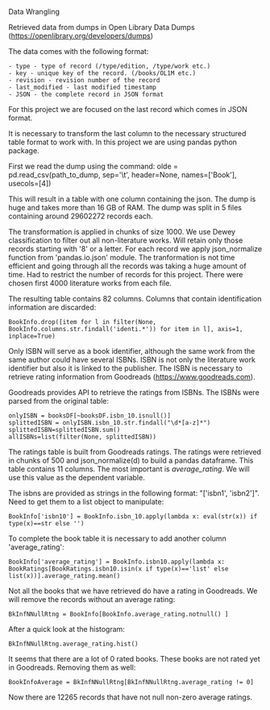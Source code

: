 Data Wrangling

Retrieved data from dumps in Open Library Data Dumps (https://openlibrary.org/developers/dumps)

The data comes with the following format:

    - type - type of record (/type/edition, /type/work etc.)
    - key - unique key of the record. (/books/OL1M etc.)
    - revision - revision number of the record
    - last_modified - last modified timestamp
    - JSON - the complete record in JSON format

For this project we are focused on the last record which comes in JSON format.

It is necessary to transform the last column to the necessary structured table format to work with. In this project we are using pandas python package.

First we read the dump using the command:
	olde = pd.read_csv(path_to_dump, sep='\t', header=None, names=['Book'], usecols=[4])

This will result in a table with one column containing the json. The dump is huge and takes more than 16 GB of RAM. The dump was split in 5 files containing around 29602272 records each.

The transformation is applied in chunks of size 1000. We use Dewey classification to filter out all non-literature works. Will retain only those records starting with '8' or a letter. For each record we apply json_normalize function from 'pandas.io.json' module. The tranformation is not time efficient and going through all the records was taking a huge amount of time. Had to restrict the number of records for this project. There were chosen first 4000 literature works from each file. 

The resulting table contains 82 columns. Columns that contain identification information are discarded:

`BookInfo.drop([item for l in filter(None, BookInfo.columns.str.findall('identi.*')) for item in l], axis=1, inplace=True)`

Only ISBN will serve as a book identifier, although the same work from the same author could have several ISBNs. ISBN is not only the literature work identifier but also it is linked to the publisher. The ISBN is necessary to retrieve rating information from Goodreads (https://www.goodreads.com).

Goodreads provides API to retrieve the ratings from ISBNs. The ISBNs were parsed from the original table:

```
onlyISBN = booksDF[~booksDF.isbn_10.isnull()]
splittedISBN = onlyISBN.isbn_10.str.findall("\d*[a-z]*")
splittedISBN=splittedISBN.sum()
allISBNs=list(filter(None, splittedISBN))
```

The ratings table is built from Goodreads ratings. The ratings were retrieved in chunks of 500 and json_normalize(d) to build a pandas dataframe. This table contains 11 columns. The most important is *average_rating*. We will use this value as the dependent variable.

The isbns are provided as strings in the following format: "['isbn1', 'isbn2']". Need to get them to a list object to manipulate:

`BookInfo['isbn10'] = BookInfo.isbn_10.apply(lambda x: eval(str(x)) if type(x)==str else '')`

To complete the book table it is necessary to add another column 'average_rating':

`BookInfo['average_rating'] = BookInfo.isbn10.apply(lambda x: BookRatings[BookRatings.isbn10.isin(x if type(x)=='list' else list(x))].average_rating.mean()`

Not all the books that we have retrieved do have a rating in Goodreads. We will remove the records without an average rating:

`BkInfNNullRtng = BookInfo[BookInfo.average_rating.notnull() ]`

After a quick look at the histogram:

`BkInfNNullRtng.average_rating.hist()`

It seems that there are a lot of 0 rated books. These books are not rated yet in Goodreads. Removing them as well:

`BookInfoAverage = BkInfNNullRtng[BkInfNNullRtng.average_rating != 0]`

Now there are 12265 records that have not null non-zero average ratings.
